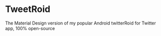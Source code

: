 # TweetRoid
The Material Design version of my popular Android twitterRoid for Twitter app, 100% open-source
